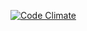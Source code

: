 [![Code Climate](https://codeclimate.com/github/cloudfoundry/membrane.png)](https://codeclimate.com/github/cloudfoundry/membrane)
